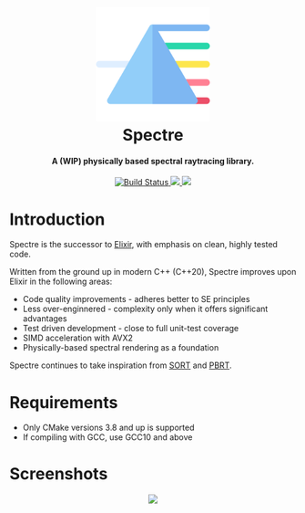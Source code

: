 <h1 align="center">
  <br>
    <img src="https://raw.githubusercontent.com/eclmist/spectre/master/docs/img/spectre.png" alt="Spectre Logo" width="200"></a>
  <br>
    Spectre
  <br>
</h1>
<h4 align="center">A (WIP) physically based spectral raytracing library.</h4>

<p align="center">
  <a href="https://github.com/Eclmist/Spectre/actions">
    <img src="https://github.com/eclmist/Spectre/workflows/build/badge.svg" alt="Build Status">
  </a>
  <a href="#------">
    <img src="https://img.shields.io/badge/stability-experimental-orange.svg">
  </a>
  <a href="https://www.gnu.org/licenses/gpl-3.0.en.html">
    <img src="https://img.shields.io/badge/license-GPL3--or--later-blue.svg">
  </a>
</p>

# Introduction
Spectre is the successor to [Elixir](https://github.com/Eclmist/Elixir), with emphasis on clean, highly tested code.

Written from the ground up in modern C++ (C++20), Spectre improves upon Elixir in the following areas:
  - Code quality improvements - adheres better to SE principles
  - Less over-enginnered - complexity only when it offers significant advantages
  - Test driven development - close to full unit-test coverage
  - SIMD acceleration with AVX2
  - Physically-based spectral rendering as a foundation
  
Spectre continues to take inspiration from [SORT](http://sort-renderer.com/) and [PBRT](http://www.pbr-book.org/). 

# Requirements
- Only CMake versions 3.8 and up is supported
- If compiling with GCC, use GCC10 and above

# Screenshots
<p align="center">
  <img src="https://i.imgur.com/OBbM46z.png" width=700>
</p>

